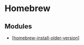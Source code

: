 Homebrew
===

Modules
---

- [[homebrew-install-older-version]]

[//begin]: # "Autogenerated link references for markdown compatibility"
[homebrew-install-older-version]: homebrew-install-older-version.md "Homebrew Install Older Version"
[//end]: # "Autogenerated link references"